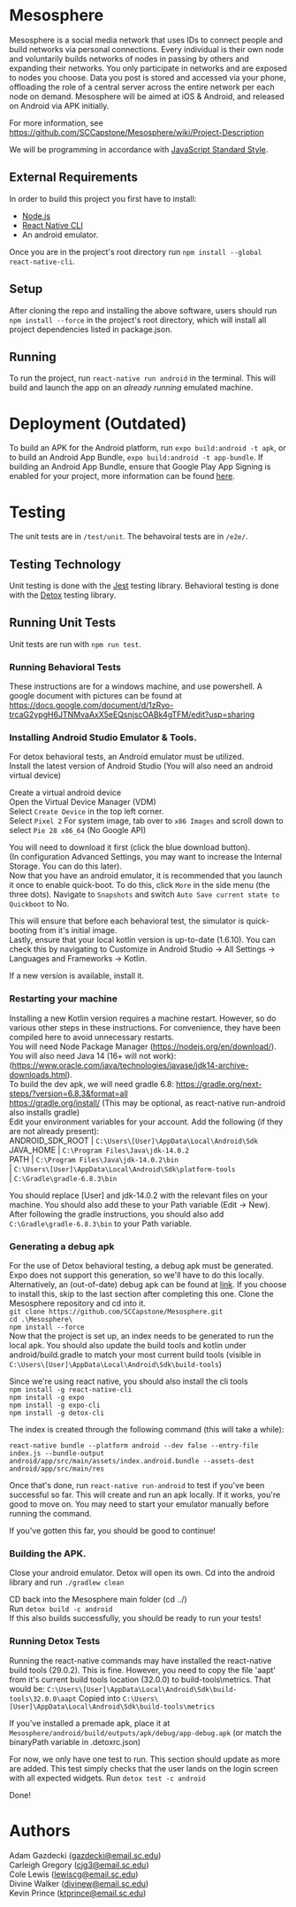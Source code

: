 # Mesosphere

Mesosphere is a social media network that uses IDs to connect people and build networks via personal connections. Every individual is their own node and voluntarily builds networks of nodes in passing by others and expanding their networks. You only participate in networks and are exposed to nodes you choose. Data you post is stored and accessed via your phone, offloading the role of a central server across the entire network per each node on demand. Mesosphere will be aimed at iOS & Android, and released on Android via APK initially.

For more information, see https://github.com/SCCapstone/Mesosphere/wiki/Project-Description

We will be programming in accordance with [JavaScript Standard Style](https://standardjs.com/index.html).


## External Requirements

In order to build this project you first have to install:

* [Node.js](https://nodejs.org/en/)  
* [React Native CLI](https://www.npmjs.com/package/react-native-cli)
* An android emulator.

Once you are in the project's root directory run `npm install --global react-native-cli`.

## Setup

After cloning the repo and installing the above software, users should run `npm install --force` in the project's root directory, which will install all project dependencies listed in package.json.

## Running

To run the project, run `react-native run android` in the terminal.  This will build and launch the app on an _already running_ emulated machine.

# Deployment (Outdated)

To build an APK for the Android platform, run `expo build:android -t apk`, or to build an Android App Bundle, `expo build:android -t app-bundle`. 
If building an Android App Bundle, ensure that Google Play App Signing is enabled for your project, more information can be found [here](https://developer.android.com/guide/app-bundle).

# Testing

The unit tests are in `/test/unit`.
The behavoiral tests are in `/e2e/`.

## Testing Technology

Unit testing is done with the [Jest](https://jestjs.io) testing library.
Behavioral testing is done with the [Detox](https://github.com/wix/Detox) testing library.

## Running Unit Tests

Unit tests are run with `npm run test`.

### Running Behavioral Tests

These instructions are for a windows machine, and use powershell.  A google document with pictures can be found at https://docs.google.com/document/d/1zRyo-trcaG2ypgH6JTNMvaAxX5eEQsnjscOABk4gTFM/edit?usp=sharing

### Installing Android Studio Emulator & Tools.
For detox behavioral tests, an Android emulator must be utilized.  
Install the latest version of Android Studio (You will also need an android virtual device)  
  
Create a virtual android device  
Open the Virtual Device Manager (VDM)  
Select `Create Device` in the top left corner.  
Select `Pixel 2` 
For system image, tab over to `x86 Images` and scroll down to select `Pie 28 x86_64` (No Google API)  
  
You will need to download it first (click the blue download button).  
(In configuration Advanced Settings, you may want to increase the Internal Storage.  You can do this later).  
Now that you have an android emulator, it is recommended that you launch it once to enable quick-boot.  To do this, click `More` in the side menu (the three dots).  Navigate to `Snapshots` and switch `Auto Save current state to Quickboot` to No.  
  
This will ensure that before each behavioral test, the simulator is quick-booting from it's initial image.  
Lastly, ensure that your local kotlin version is up-to-date (1.6.10).  You can check this by navigating to Customize in Android Studio -> All Settings -> Languages and Frameworks -> Kotlin.  

If a new version is available, install it.  

### Restarting your machine
Installing a new Kotlin version requires a machine restart.  However, so do various other steps in these instructions.  For convenience, they have been compiled here to avoid unnecessary restarts.  
You will need Node Package Manager (https://nodejs.org/en/download/).  
You will also need Java 14  (16+ will not work): (https://www.oracle.com/java/technologies/javase/jdk14-archive-downloads.html).  
To build the dev apk, we will need gradle 6.8: https://gradle.org/next-steps/?version=6.8.3&format=all  
https://gradle.org/install/ (This may be optional, as react-native run-android also installs gradle)  
Edit your environment variables for your account.  Add the following (if they are not already present):  
ANDROID_SDK_ROOT	| `C:\Users\[User]\AppData\Local\Android\Sdk`  
JAVA_HOME			| `C:\Program Files\Java\jdk-14.0.2`  
PATH				| `C:\Program Files\Java\jdk-14.0.2\bin`  
| `C:\Users\[User]\AppData\Local\Android\Sdk\platform-tools`  
| `C:\Gradle\gradle-6.8.3\bin`  
  
You should replace [User] and jdk-14.0.2 with the relevant files on your machine.  You should also add these to your Path variable (Edit -> New).  After following the gradle instructions, you should also add `C:\Gradle\gradle-6.8.3\bin` to your Path variable.  
  
### Generating a debug apk
For the use of Detox behavioral testing, a debug apk must be generated.  Expo does not support this generation, so we'll have to do this locally.  Alternatively, an (out-of-date) debug apk can be found at [link](https://github.com/SCCapstone/Mesosphere/releases/tag/v0.2).  If you choose to install this, skip to the last section after completing this one. Clone the Mesosphere repository and cd into it.  
`git clone https://github.com/SCCapstone/Mesosphere.git`  
`cd .\Mesosphere\`  
`npm install --force`  
Now that the project is set up, an index needs to be generated to run the local apk.  You should also update the build tools and kotlin under android/build.gradle to match your most current build tools (visible in `C:\Users\[User]\AppData\Local\Android\Sdk\build-tools`)  
  
Since we're using react native, you should also install the cli tools  
`npm install -g react-native-cli`  
`npm install -g expo`  
`npm install -g expo-cli`  
`npm install -g detox-cli`  
  
The index is created through the following command (this will take a while):  
  
`react-native bundle --platform android --dev false --entry-file index.js --bundle-output android/app/src/main/assets/index.android.bundle --assets-dest android/app/src/main/res`  

Once that's done, run `react-native run-android` to test if you've been successful so far.  This will create and run an apk locally.  If it works, you're good to move on.  You may need to start your emulator manually before running the command.  
  
  
If you've gotten this far, you should be good to continue!  

### Building the APK.
Close your android emulator.  Detox will open its own.  Cd into the android library and run `./gradlew clean`  

CD back into the Mesosphere main folder (cd ../)  
Run `detox build -c android`  
If this also builds successfully, you should be ready to run your tests!  

### Running Detox Tests
Running the react-native commands may have installed the react-native build tools (29.0.2). This is fine.  However, you need to copy the file 'aapt' from it's current build tools location (32.0.0) to build-tools\metrics.  That would be:
`C:\Users\[User]\AppData\Local\Android\Sdk\build-tools\32.0.0\aapt`
Copied into
`C:\Users\[User]\AppData\Local\Android\Sdk\build-tools\metrics`

If you've installed a premade apk, place it at `Mesosphere/android/build/outputs/apk/debug/app-debug.apk` 
(or match the binaryPath variable in .detoxrc.json)

For now, we only have one test to run.  This section should update as more are added.  This test simply checks that the user lands on the login screen with all expected widgets.
Run `detox test -c android`

Done!


# Authors

Adam Gazdecki (gazdecki@email.sc.edu)  
Carleigh Gregory (cjg3@email.sc.edu)  
Cole Lewis (lewiscg@email.sc.edu)  
Divine Walker (divinew@email.sc.edu)  
Kevin Prince (ktprince@email.sc.edu)  

